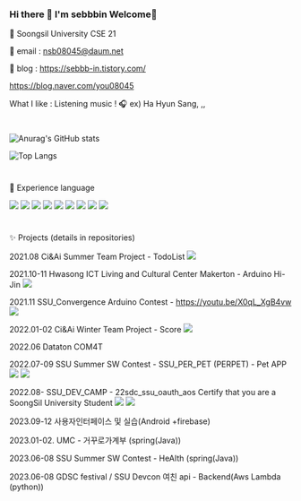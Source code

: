 ### Hi there 👋 I'm sebbbin Welcome🥰
🏫 Soongsil University CSE 21

📧 email : nsb08045@daum.net

📰 blog : https://sebbb-in.tistory.com/

https://blog.naver.com/you08045

What I like : Listening music ! 🎧
ex) Ha Hyun Sang, ,,

#
![Anurag's GitHub stats](https://github-readme-stats.vercel.app/api?username=sebbbin&show_icons=true&theme=github_dark)

![Top Langs](https://github-readme-stats.vercel.app/api/top-langs/?username=sebbbin&layout=compact&theme=github_dark)
#
🧸 Experience language

<img src="https://img.shields.io/badge/C-skyblue?style=flat&logo=C&logoColor=A8B9CC"/>  <img src="https://img.shields.io/badge/C++-navy?style=flat&logo=C++&logoColor=00599C"/>  <img src="https://img.shields.io/badge/Java-yellow?style=flat&logo=Java&logoColor=F7DF1E"/>  <img src="https://img.shields.io/badge/Python-darkblue?style=flat&logo=Python&logoColor=3776ABE"/>  <img src="https://img.shields.io/badge/Kotlin-purple?style=flat&logo=Kotlin&logoColor=an7F52FF"/>  <img src="https://img.shields.io/badge/Android Studio-green?style=flat&logo=Android Studio&logoColor=3DDC84"/>  <img src="https://img.shields.io/badge/Flutter-blue?style=flat&logo=Flutter&logoColor=02569B"/>  <img src="https://img.shields.io/badge/Dart-gray?style=flat&logo=Dart&logoColor=0175C2"/>  <img src="https://img.shields.io/badge/Arduino-darkgreen?style=flat&logo=Arduino&logoColor=00979D"/>
#
✨ Projects (details in repositories)

2021.08 Ci&Ai Summer Team Project - TodoList <img src="https://img.shields.io/badge/C-skyblue?style=flat&logo=C&logoColor=A8B9CC"/>

2021.10-11 Hwasong ICT Living and Cultural Center Makerton - Arduino Hi-Jin  <img src="https://img.shields.io/badge/Arduino-darkgreen?style=flat&logo=Arduino&logoColor=00979D"/>

2021.11 SSU_Convergence Arduino Contest - https://youtu.be/X0qL_XgB4vw  <img src="https://img.shields.io/badge/Arduino-darkgreen?style=flat&logo=Arduino&logoColor=00979D"/>

2022.01-02 Ci&Ai Winter Team Project - Score  <img src="https://img.shields.io/badge/C-skyblue?style=flat&logo=C&logoColor=A8B9CC"/>

2022.06 Dataton COM4T 

2022.07-09 SSU Summer SW Contest - SSU_PER_PET (PERPET) - Pet APP  <img src="https://img.shields.io/badge/Flutter-blue?style=flat&logo=Flutter&logoColor=02569B"/>  <img src="https://img.shields.io/badge/Dart-gray?style=flat&logo=Dart&logoColor=0175C2"/> 

2022.08- SSU_DEV_CAMP - 22sdc_ssu_oauth_aos Certify that you are a SoongSil University Student   <img src="https://img.shields.io/badge/Kotlin-purple?style=flat&logo=Kotlin&logoColor=an7F52FF"/>  <img src="https://img.shields.io/badge/Android Studio-green?style=flat&logo=Android Studio&logoColor=3DDC84"/> 

2023.09-12 사용자인터페이스 및 실습(Android +firebase)

2023.01-02. UMC - 거꾸로가계부 (spring(Java))

2023.06-08 SSU Summer SW Contest - HeAIth (spring(Java))

2023.06-08 GDSC festival / SSU Devcon 여친 api - Backend(Aws Lambda (python))

<!--
**sebbbin/sebbbin** is a ✨ _special_ ✨ repository because its `README.md` (this file) appears on your GitHub profile.
🏫

- 🔭 I’m currently working on ...
- 🌱 I’m currently learning ...
- 👯 I’m looking to collaborate on ...
- 🤔 I’m looking for help with ...
- 💬 Ask me about ...
- 📫 How to reach me: ...
- 😄 Pronouns: ...
- ⚡ Fun fact: ...
-->

